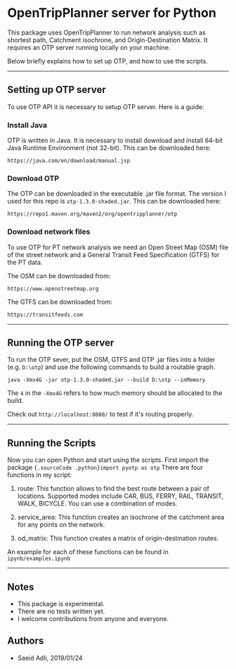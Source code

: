 # OpenTripPlanner server for Python

This package uses OpenTripPlanner to run network analysis such as shortest path, Catchment isochrone, and Origin-Destination Matrix. It requires an OTP server running locally on your machine. 

Below briefly explains how to set up OTP, and how to use the scripts.

---

## Setting up OTP server

To use OTP API it is necessary to setup OTP server. Here is a guide:

### Install Java
OTP is written in Java. It is necessary to install download and install 64-bit Java Runtime Environment (not 32-bit). This can be downloaded here: 

```
https://java.com/en/download/manual.jsp
```

### Download OTP

The OTP can be downloaded in the executable .jar file format. The version I used for this repo is ```otp-1.3.0-shaded.jar```. This can be downloaded here: 

```
https://repo1.maven.org/maven2/org/opentripplanner/otp
```

### Download network files

To use OTP for PT network analysis we need an Open Street Map (OSM) file of the street network and a General Transit Feed Specification (GTFS) for the PT data. 

The OSM can be downloaded from: 

```
https://www.openstreetmap.org
```

The GTFS can be downloaded from: 

```
https://transitfeeds.com
```
---

## Running the OTP server

To run the OTP sever, put the OSM, GTFS and OTP .jar files into a folder (e.g. ```D:\otp```) and use the following commands to build a routable graph.

```shell
java -Xmx4G -jar otp-1.3.0-shaded.jar --build D:\otp --inMemory
```

The ```4``` in the ```-Xmx4G``` refers to how much memory should be allocated to the build.

Check out ```http://localhost:8080/``` to test if it's routing properly.

---

## Running the Scripts
Now you can open Python and start using the scripts. First import the package ```{.sourceCode .python}import pyotp as otp```  There are four functions in my script:

1) route: This function allows to find the best route between a pair of locations. Supported modes include CAR, BUS, FERRY, RAIL, TRANSIT, WALK, BICYCLE. You can use a combination of modes.

2) service_area: This function creates an isochrone of the catchment area for any points on the network. 

3) od_matrix: This function creates a matrix of origin-destination routes. 

An example for each of these functions can be found in ```ipynb/examples.ipynb```

---

## Notes
* This package is experimental.
* There are no tests written yet.
* I welcome contributions from anyone and everyone.

## Authors
* Saeid Adli, 2019/01/24
